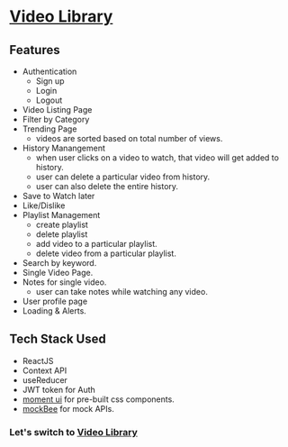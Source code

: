 # [Video Library]()





## Features

- Authentication
  - Sign up
  - Login
  - Logout
- Video Listing Page
- Filter by Category
- Trending Page
  - videos are sorted based on total number of views.
- History Manangement
  - when user clicks on a video to watch, that video will get added to history.
  - user can delete a particular video from history.
  - user can also delete the entire history.
- Save to Watch later
- Like/Dislike
- Playlist Management
  - create playlist
  - delete playlist
  - add video to a particular playlist.
  - delete video from a particular playlist.
- Search by keyword.
- Single Video Page.
- Notes for single video.
  - user can take notes while watching any video.
- User profile page
- Loading & Alerts.

## Tech Stack Used

- ReactJS
- Context API
- useReducer
- JWT token for Auth
- [moment ui](https://momentui.netlify.app/) for pre-built css components.
- [mockBee](https://mockbee.netlify.app/docs/introduction/) for mock APIs.

### Let's switch to [Video Library]()